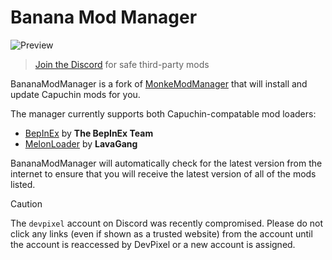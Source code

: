 # Banana Mod Manager
![Preview](https://i.imgur.com/LMQKYb0.png)
> [Join the Discord](https://discord.gg/awVb24kMxw) for safe third-party mods

BananaModManager is a fork of [MonkeModManager](https://github.com/deadlykitten/monkemodmanager) that will install and update Capuchin mods for you.

The manager currently supports both Capuchin-compatable mod loaders:
* [BepInEx](https://github.com/BepInEx/BepInEx) by **The BepInEx Team**
* [MelonLoader](https://github.com/LavaGang/MelonLoader) by **LavaGang**

BananaModManager will automatically check for the latest version from the internet to ensure that you will receive the latest version of all of the mods listed.

> [!CAUTION]
> The `devpixel` account on Discord was recently compromised. Please do not click any links (even if shown as a trusted website) from the account until the account is reaccessed by DevPixel or a new account is assigned.
